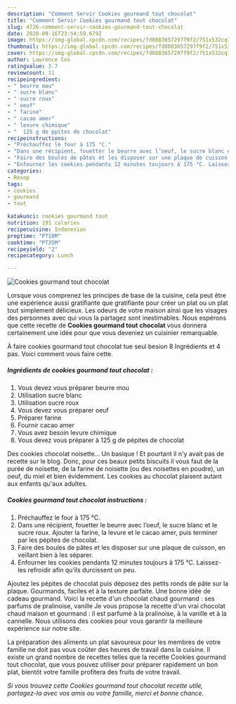 ```yaml
---
description: "Comment Servir Cookies gourmand tout chocolat"
title: "Comment Servir Cookies gourmand tout chocolat"
slug: 4726-comment-servir-cookies-gourmand-tout-chocolat
date: 2020-09-16T23:54:59.679Z
image: https://img-global.cpcdn.com/recipes/fd0883657297f9f2/751x532cq70/cookies-gourmand-tout-chocolat-photo-principale-de-la-recette.jpg
thumbnail: https://img-global.cpcdn.com/recipes/fd0883657297f9f2/751x532cq70/cookies-gourmand-tout-chocolat-photo-principale-de-la-recette.jpg
cover: https://img-global.cpcdn.com/recipes/fd0883657297f9f2/751x532cq70/cookies-gourmand-tout-chocolat-photo-principale-de-la-recette.jpg
author: Lawrence Cox
ratingvalue: 3.7
reviewcount: 11
recipeingredient:
- " beurre mou"
- " sucre blanc"
- " sucre roux"
- " oeuf"
- " farine"
- " cacao amer"
- " levure chimique"
- "  125 g de ppites de chocolat"
recipeinstructions:
- "Préchauffez le four à 175 °C."
- "Dans une récipient, fouetter le beurre avec l’oeuf, le sucre blanc et le sucre roux. Ajouter la farine, la levure et le cacao amer, puis terminer par les pépites de chocolat."
- "Faire des boules de pâtes et les disposer sur une plaque de cuisson, en veillant bien à les séparer."
- "Enfourner les cookies pendants 12 minutes toujours à 175 °C. Laissez-les refroidir afin qu’ils durcissent un peu."
categories:
- Resep
tags:
- cookies
- gourmand
- tout

katakunci: cookies gourmand tout 
nutrition: 191 calories
recipecuisine: Indonesian
preptime: "PT10M"
cooktime: "PT35M"
recipeyield: "2"
recipecategory: Lunch

---
```



![Cookies gourmand tout chocolat](https://img-global.cpcdn.com/recipes/fd0883657297f9f2/751x532cq70/cookies-gourmand-tout-chocolat-photo-principale-de-la-recette.jpg)

Lorsque vous comprenez les principes de base de la cuisine, cela peut être une expérience aussi gratifiante que gratifiante pour créer un plat ou un plat tout simplement délicieux. Les odeurs de votre maison ainsi que les visages des personnes avec qui vous la partagez sont inestimables. Nous espérons que cette recette de <strong> Cookies gourmand tout chocolat </strong> vous donnera certainement une idée pour que vous deveniez un cuisinier remarquable.

<!--inarticleads1-->

À faire cookies gourmand tout chocolat tue seul besion 8 Ingrédients et 4 pas. Voici comment vous faire cette.

##### Ingrédients de cookies gourmand tout chocolat :

1. Vous devez vous préparer  beurre mou
1. Utilisation  sucre blanc
1. Utilisation  sucre roux
1. Vous devez vous préparer  oeuf
1. Préparer  farine
1. Fournir  cacao amer
1. Vous avez besoin  levure chimique
1. Vous devez vous préparer  à 125 g de pépites de chocolat


Des cookies chocolat noisette… Un basique ! Et pourtant il n&#39;y avait pas de recette sur le blog. Donc, pour ces beaux petits biscuits il vous faut de la purée de noisette, de la farine de noisette (ou des noisettes en poudre), un oeuf, du miel et bien évidemment. Les cookies au chocolat plaisent autant aux enfants qu&#39;aux adultes. 

<!--inarticleads2-->

##### Cookies gourmand tout chocolat instructions :

1. Préchauffez le four à 175 °C.
1. Dans une récipient, fouetter le beurre avec l’oeuf, le sucre blanc et le sucre roux. Ajouter la farine, la levure et le cacao amer, puis terminer par les pépites de chocolat.
1. Faire des boules de pâtes et les disposer sur une plaque de cuisson, en veillant bien à les séparer.
1. Enfourner les cookies pendants 12 minutes toujours à 175 °C. Laissez-les refroidir afin qu’ils durcissent un peu.


Ajoutez les pépites de chocolat puis déposez des petits ronds de pâte sur la plaque. Gourmands, faciles et à la texture parfaite. Une bonne idée de cadeau gourmand. Voici la recette d&#39;un chocolat chaud gourmand : ses parfums de pralinoise, vanille Je vous propose la recette d&#39;un vrai chocolat chaud maison et gourmand : il est parfumé à la pralinoise, à la vanille et à la cannelle. Nous utilisons des cookies pour vous garantir la meilleure expérience sur notre site. 

<!--inarticleads1-->

<p>
La préparation des aliments un plat savoureux pour les membres de votre famille ne doit pas vous coûter des heures de travail dans la cuisine. Il existe un grand nombre de recettes telles que la recette Cookies gourmand tout chocolat, que vous pouvez utiliser pour préparer rapidement un bon plat, bientôt votre famille profitera des fruits de votre travail.
</p>

<p>
<i>Si vous trouvez cette Cookies gourmand tout chocolat recette utile, partagez-la avec vos amis ou votre famille, merci et bonne chance.</i>
</p>
